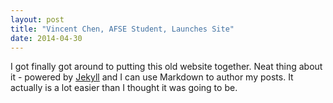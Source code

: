 ```yaml
---
layout: post
title: "Vincent Chen, AFSE Student, Launches Site"
date: 2014-04-30
---
```


I got finally got around to putting this old website together. Neat thing about it - powered by [Jekyll](http://jekyllrb.com) and I can use Markdown to author my posts. It actually is a lot easier than I thought it was going to be.
